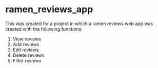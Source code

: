 # ramen_reviews_app

This was created for a project in which a ramen reviews web app was created with the following functions:

1. View reviews
2. Add reviews
3. Edit reviews
4. Delete reviews
5. Filter reviews
